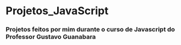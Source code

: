 # Projetos_JavaScript
### Projetos feitos por mim durante o curso de Javascript do Professor Gustavo Guanabara
